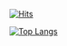  [![Hits](https://hits.seeyoufarm.com/api/count/incr/badge.svg?url=https%3A%2F%2Fgithub.com%2Fherrero-tranquilo&count_bg=%23000000&title_bg=%23000000&icon=mediafire.svg&icon_color=%23FF0000&title=HITS&edge_flat=false)](https://hits.seeyoufarm.com)

<div>
 
 [![Top Langs](https://github-readme-stats.vercel.app/api/top-langs/?username=herrero-tranquilo&layout=compact&hide=css,html)](https://github.com/anuraghazra/github-readme-stats)
 
</div>

